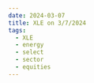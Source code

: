 ```yaml
---
date: 2024-03-07
title: XLE on 3/7/2024
tags: 
  - XLE
  - energy
  - select
  - sector
  - equities
---
```

<div class="post">
<snapshot-grid 
    :reports="['2024/03/06/CTA/XLE', '2024/03/07/CTA/XLE', '2024/03/07/MTP/XLE']"
    chart="2024/03/07/Chart/XLE"
/>
<p>

</p>
<p>

</p>
</div>